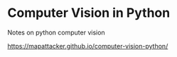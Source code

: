 # Computer Vision in Python
Notes on python computer vision

https://mapattacker.github.io/computer-vision-python/
